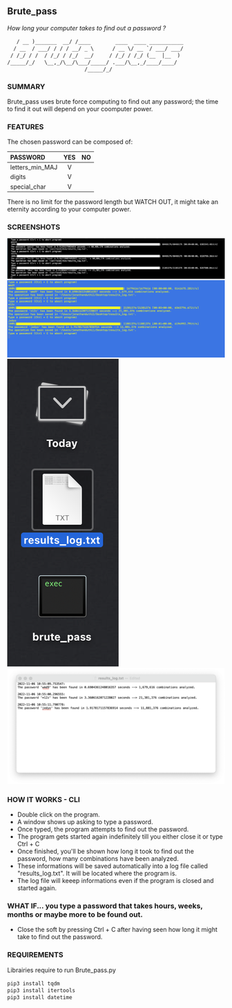 ## Brute_pass
_How long your computer takes to find out a password ?_
```    ____             __                                  
   / __ )_______  __/ /____        ____  ____ ___________
  / __  / ___/ / / / __/ _ \      / __ \/ __ `/ ___/ ___/
 / /_/ / /  / /_/ / /_/  __/     / /_/ / /_/ (__  |__  ) 
/_____/_/   \__,_/\__/\___/_____/ .___/\__,_/____/____/  
                         /_____/_/                       
```

### SUMMARY
Brute_pass uses brute force computing to find out any password; the time to find it out will depend on your coomputer power. 

### FEATURES
The chosen password can be composed of:

| PASSWORD         |       YES       |       NO      |
|:-----------------|:---------------:| -------------:|
| letters_min_MAJ  |        V        |               |
| digits           |        V        |               |
| special_char     |        V        |               |

There is no limit for the password length but WATCH OUT, it might take an eternity according to your computer power.

### SCREENSHOTS
![Screenshot](https://github.com/gelndjj/Brute_pass/blob/main/img/screen1.png)
![Screenshot](https://github.com/gelndjj/Brute_pass/blob/main/img/screen2.png)
![Screenshot](https://github.com/gelndjj/Brute_pass/blob/main/img/screen3.png)
![Screenshot](https://github.com/gelndjj/Brute_pass/blob/main/img/screen4.png)


### HOW IT WORKS - CLI
* Double click on the program.
* A window shows up asking to type a password.
* Once typed, the program attempts to find out the password.
* The program gets started again indefinitely till you either close it or type Ctrl + C
* Once finished, you'll be shown how long it took to find out the password, how many combinations have been analyzed.
* These informations will be saved automatically into a log file called "results_log.txt". It will be located where the program is.
* The log file will keeep informations even if the program is closed and started again.

### WHAT IF... you type a password that takes hours,  weeks, months or maybe more to be found out.
* Close the soft by pressing Ctrl + C after having seen how long it might take to find out the password.

### REQUIREMENTS
Librairies require to run Brute_pass.py

```
pip3 install tqdm
pip3 install itertools
pip3 install datetime

```
